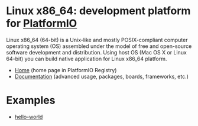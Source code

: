 
# Linux x86_64: development platform for [PlatformIO](https://platformio.org)

Linux x86_64 (64-bit) is a Unix-like and mostly POSIX-compliant computer operating system (OS) assembled under the model of free and open-source software development and distribution. Using host OS (Mac OS X or Linux 64-bit) you can build native application for Linux x86_64 platform.

* [Home](https://platformio.org/platforms/linux_x86_64) (home page in PlatformIO Registry)
* [Documentation](http://docs.platformio.org/page/platforms/linux_x86_64.html) (advanced usage, packages, boards, frameworks, etc.)

# Examples

* [hello-world](https://github.com/platformio/platform-linux_x86_64/tree/master/examples/hello-world)
